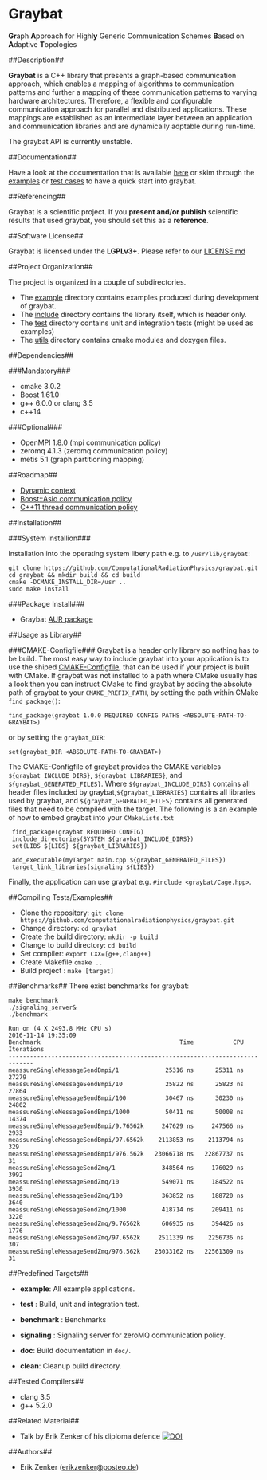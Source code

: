 Graybat
=======

<b>Gr</b>aph <b>A</b>pproach  for Highl<b>y</b>  Generic Communication
Schemes <b>B</b>ased on <b>A</b>daptive <b>T</b>opologies


##Description##

**Graybat** is a C++ library that presents a graph-based communication
approach, which enables a mapping of algorithms to communication
patterns and further a mapping of these communication patterns to
varying hardware architectures. Therefore, a flexible and configurable
communication approach for parallel and distributed
applications. These mappings are established as an intermediate layer
between an application and communication libraries and are dynamically
adptable during run-time.

The graybat API is currently unstable.


##Documentation##

Have a look at the documentation that is available [here](https://ComputationalRadiationPhysics.github.io/graybat) or
skim through the [examples](example) or [test cases](test) to have a quick start into graybat.


##Referencing##

Graybat is a scientific project. If you **present and/or publish** scientific
results that used graybat, you should set this as a **reference**.

##Software License##

Graybat is licensed under the <b>LGPLv3+</b>. Please refer to our [LICENSE.md](LICENSE.md)


##Project Organization##

The project is organized in a couple of subdirectories.

 * The [example](example) directory contains examples produced during development of graybat.
 * The [include](include) directory contains the library itself, which is header only.
 * The [test](test) directory contains unit and integration tests (might be used as examples)
 * The [utils](utils) directory contains cmake modules and doxygen files.


##Dependencies##

###Mandatory###
 * cmake 3.0.2
 * Boost 1.61.0
 * g++ 6.0.0 or clang 3.5
 * c++14

###Optional###
 * OpenMPI 1.8.0 (mpi communication policy)
 * zeromq 4.1.3 (zeromq communication policy) 
 * metis 5.1 (graph partitioning mapping)


##Roadmap##
 * [Dynamic context](https://github.com/ComputationalRadiationPhysics/graybat/milestones/Dynamic%20Context)
 * [Boost::Asio communication policy](https://github.com/ComputationalRadiationPhysics/graybat/milestones/Boost::Asio%20Communication%20Policy)
 * [C++11 thread communication policy](https://github.com/ComputationalRadiationPhysics/graybat/milestones/C++11%20Threads%20Communication%20Policy)


##Installation##

###System Installion###

Installation into the operating system libery path e.g.
to `/usr/lib/graybat`:

    git clone https://github.com/ComputationalRadiationPhysics/graybat.git
    cd graybat && mkdir build && cd build
	cmake -DCMAKE_INSTALL_DIR=/usr ..
	sudo make install
	
###Package Install###

* Graybat [AUR package](https://aur.archlinux.org/packages/graybat-git/)

##Usage as Library##


###CMAKE-Configfile###
Graybat is a header only library so nothing has to be build.  The most
easy way to include graybat into your application is to use the shiped
[CMAKE-Configfile](https://cmake.org/cmake/help/v3.4/manual/cmake-packages.7.html#config-file-packages),
that can be used if your project is built with CMake.  If graybat was
not installed to a path where CMake usually has a look then you can
instruct CMake to find graybat by adding the absolute path of graybat
to your `CMAKE_PREFIX_PATH`, by setting the path within CMake `find_package()`:

    find_package(graybat 1.0.0 REQUIRED CONFIG PATHS <ABSOLUTE-PATH-TO-GRAYBAT>)

or by setting the `graybat_DIR`:

    set(graybat_DIR <ABSOLUTE-PATH-TO-GRAYBAT>)


The CMAKE-Configfile of graybat provides the CMAKE variables `${graybat_INCLUDE_DIRS}`,
`${graybat_LIBRARIES}`, and `${graybat_GENERATED_FILES}`. Where `${graybat_INCLUDE_DIRS}` contains all header files
included by graybat,`${graybat_LIBRARIES}` contains all libraries used by graybat, and `${graybat_GENERATED_FILES}`
contains all generated files that need to be compiled with the target.
The following is a an example of how to embed graybat into your `CMakeLists.txt`

     find_package(graybat REQUIRED CONFIG)
     include_directories(SYSTEM ${graybat_INCLUDE_DIRS})
     set(LIBS ${LIBS} ${graybat_LIBRARIES})
  
     add_executable(myTarget main.cpp ${graybat_GENERATED_FILES})
     target_link_libraries(signaling ${LIBS})

Finally, the application can use graybat e.g. `#include <graybat/Cage.hpp>`.


##Compiling Tests/Examples##

 * Clone the repository: `git clone https://github.com/computationalradiationphysics/graybat.git`
 * Change directory: `cd graybat`
 * Create the build directory: `mkdir -p build`
 * Change to build directory: `cd build`
 * Set compiler: `export CXX=[g++,clang++]`
 * Create Makefile `cmake ..`
 * Build project : `make [target]`

##Benchmarks##
There exist benchmarks for graybat:
```
make benchmark
./signaling_server&
./benchmark

Run on (4 X 2493.8 MHz CPU s)
2016-11-14 19:35:09
Benchmark                                       Time           CPU Iterations
-----------------------------------------------------------------------------
meassureSingleMessageSendBmpi/1             25316 ns      25311 ns      27279
meassureSingleMessageSendBmpi/10            25822 ns      25823 ns      27864
meassureSingleMessageSendBmpi/100           30467 ns      30230 ns      24802
meassureSingleMessageSendBmpi/1000          50411 ns      50008 ns      14374
meassureSingleMessageSendBmpi/9.76562k     247629 ns     247566 ns       2933
meassureSingleMessageSendBmpi/97.6562k    2113853 ns    2113794 ns        329
meassureSingleMessageSendBmpi/976.562k   23066718 ns   22867737 ns         31
meassureSingleMessageSendZmq/1             348564 ns     176029 ns       3992
meassureSingleMessageSendZmq/10            549071 ns     184522 ns       3930
meassureSingleMessageSendZmq/100           363852 ns     188720 ns       3640
meassureSingleMessageSendZmq/1000          418714 ns     209411 ns       3220
meassureSingleMessageSendZmq/9.76562k      606935 ns     394426 ns       1776
meassureSingleMessageSendZmq/97.6562k     2511339 ns    2256736 ns        307
meassureSingleMessageSendZmq/976.562k    23033162 ns   22561309 ns         31

```


##Predefined Targets##

 * **example**: All example applications.

 * **test** : Build, unit and integration test.

 * **benchmark** : Benchmarks

 * **signaling** : Signaling server for zeroMQ communication policy.

 * **doc**: Build documentation in `doc/`.

 * **clean**: Cleanup build directory.


##Tested Compilers##

 * clang 3.5
 * g++ 5.2.0


##Related Material##
 * Talk by Erik Zenker of his diploma defence [![DOI](https://zenodo.org/badge/doi/10.5281/zenodo.16306.svg)](http://dx.doi.org/10.5281/zenodo.16306)


##Authors##

 * Erik Zenker (erikzenker@posteo.de)

